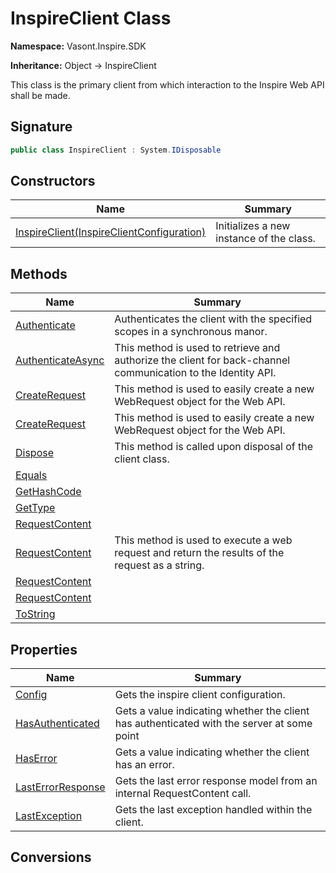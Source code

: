 # InspireClient Class
**Namespace:** Vasont.Inspire.SDK

**Inheritance:** Object → InspireClient

This class is the primary client from which interaction to the Inspire Web API shall be made.

## Signature
```csharp
public class InspireClient : System.IDisposable
```
## Constructors
|**Name**|**Summary**|
|---|---|
|[InspireClient(InspireClientConfiguration)](InspireClient/ctors.md)|Initializes a new instance of the  class.|
## Methods
|**Name**|**Summary**|
|---|---|
|[Authenticate](InspireClient/Authenticate.md)|Authenticates the client with the specified scopes in a synchronous manor.|
|[AuthenticateAsync](InspireClient/AuthenticateAsync.md)|This method is used to retrieve and authorize the client for back-channel communication to the Identity API.|
|[CreateRequest](InspireClient/CreateRequest.md)|This method is used to easily create a new WebRequest object for the Web API.|
|[CreateRequest](InspireClient/CreateRequest.md#createrequeststring-string-bool-icredentials-string)|This method is used to easily create a new WebRequest object for the Web API.|
|[Dispose](InspireClient/Dispose.md)|This method is called upon disposal of the client class.|
|[Equals](InspireClient/Equals.md)||
|[GetHashCode](InspireClient/GetHashCode.md)||
|[GetType](InspireClient/GetType.md)||
|[RequestContent](InspireClient/RequestContent.md)||
|[RequestContent](InspireClient/RequestContent.md#requestcontenthttpwebrequest)|This method is used to execute a web request and return the results of the request as a string.|
|[RequestContent](InspireClient/RequestContent.md#requestcontentt-touthttpwebrequest-t)||
|[RequestContent](InspireClient/RequestContent.md#requestcontentthttpwebrequest-t)||
|[ToString](InspireClient/ToString.md)||
## Properties
|**Name**|**Summary**|
|---|---|
|[Config](InspireClient/Config.md)|Gets the inspire client configuration.
|[HasAuthenticated](InspireClient/HasAuthenticated.md)|Gets a value indicating whether the client has authenticated with the server at some point
|[HasError](InspireClient/HasError.md)|Gets a value indicating whether the client has an error.
|[LastErrorResponse](InspireClient/LastErrorResponse.md)|Gets the last error response model from an internal RequestContent call.
|[LastException](InspireClient/LastException.md)|Gets the last exception handled within the client.
## Conversions
